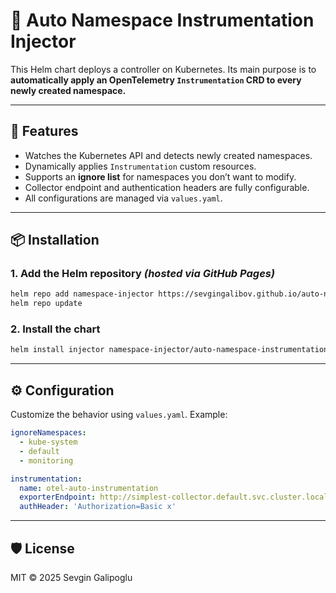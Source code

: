 # 🧠 Auto Namespace Instrumentation Injector

This Helm chart deploys a controller on Kubernetes. Its main purpose is to **automatically apply an OpenTelemetry `Instrumentation` CRD to every newly created namespace.**

---

## 🚀 Features

- Watches the Kubernetes API and detects newly created namespaces.
- Dynamically applies `Instrumentation` custom resources.
- Supports an **ignore list** for namespaces you don’t want to modify.
- Collector endpoint and authentication headers are fully configurable.
- All configurations are managed via `values.yaml`.

---

## 📦 Installation

### 1. Add the Helm repository _(hosted via GitHub Pages)_

```bash
helm repo add namespace-injector https://sevgingalibov.github.io/auto-namespace-instrumentation
helm repo update
```

### 2. Install the chart

```bash
helm install injector namespace-injector/auto-namespace-instrumentation-injector --version 0.0.1
```

---

## ⚙️ Configuration

Customize the behavior using `values.yaml`. Example:

```yaml
ignoreNamespaces:
  - kube-system
  - default
  - monitoring

instrumentation:
  name: otel-auto-instrumentation
  exporterEndpoint: http://simplest-collector.default.svc.cluster.local:4318
  authHeader: 'Authorization=Basic x'
```

---

## 🛡️ License

MIT © 2025 Sevgin Galipoglu
